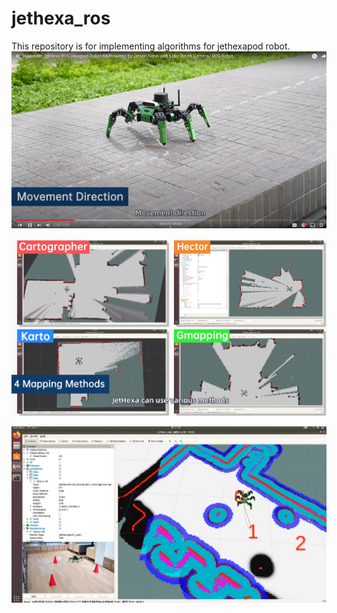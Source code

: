 # jethexa_ros
This repository is for implementing algorithms for jethexapod robot.
![Optional Alt Text](media/image.png)

![Optional Alt Text1](media/Image2.png)

![Optional Alt Text2](media/image3.png)
